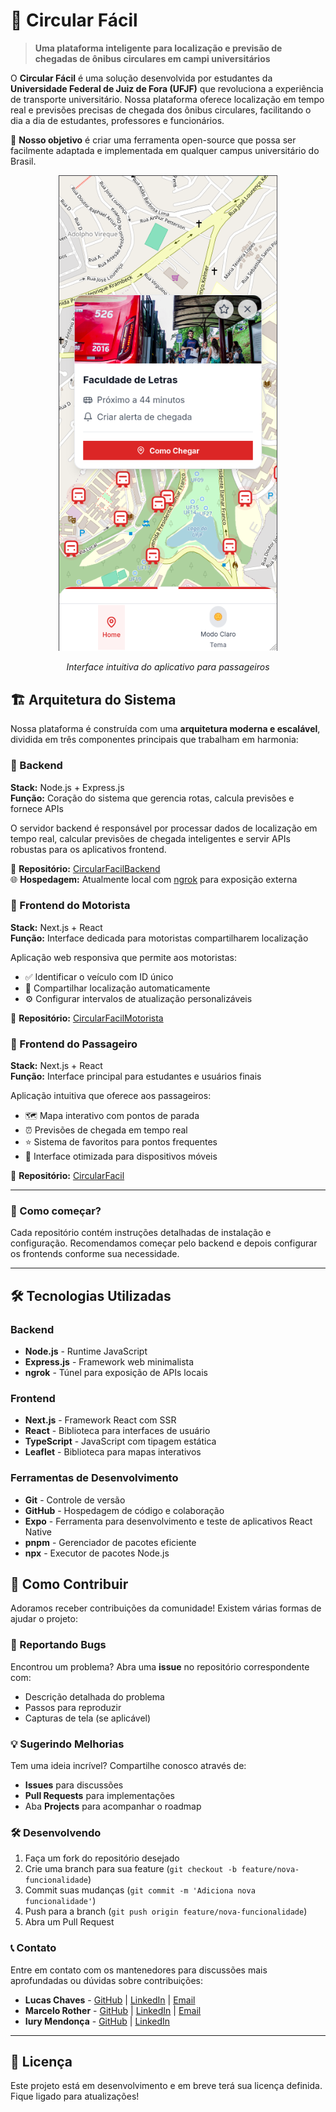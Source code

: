 # 🚌 Circular Fácil

> **Uma plataforma inteligente para localização e previsão de chegadas de ônibus circulares em campi universitários**

O **Circular Fácil** é uma solução desenvolvida por estudantes da **Universidade Federal de Juiz de Fora (UFJF)** que revoluciona a experiência de transporte universitário. Nossa plataforma oferece localização em tempo real e previsões precisas de chegada dos ônibus circulares, facilitando o dia a dia de estudantes, professores e funcionários.

🎯 **Nosso objetivo** é criar uma ferramenta open-source que possa ser facilmente adaptada e implementada em qualquer campus universitário do Brasil.

<p align="center">
  <img src="./public/CircularFacilPassageiro.png" alt="Interface do Aplicativo Circular Fácil para Passageiros" width="350"/>
</p>
<p align="center"><em>Interface intuitiva do aplicativo para passageiros</em></p>

## 🏗️ Arquitetura do Sistema

Nossa plataforma é construída com uma **arquitetura moderna e escalável**, dividida em três componentes principais que trabalham em harmonia:

### 🔧 Backend
**Stack:** Node.js + Express.js  
**Função:** Coração do sistema que gerencia rotas, calcula previsões e fornece APIs

O servidor backend é responsável por processar dados de localização em tempo real, calcular previsões de chegada inteligentes e servir APIs robustas para os aplicativos frontend.

📁 **Repositório:** [CircularFacilBackend](https://github.com/CircularFacil/CircularFacilBackend)  
🌐 **Hospedagem:** Atualmente local com [ngrok](https://ngrok.com/) para exposição externa

### 📱 Frontend do Motorista  
**Stack:** Next.js + React  
**Função:** Interface dedicada para motoristas compartilharem localização

Aplicação web responsiva que permite aos motoristas:
- ✅ Identificar o veículo com ID único
- 📍 Compartilhar localização automaticamente
- ⚙️ Configurar intervalos de atualização personalizáveis

📁 **Repositório:** [CircularFacilMotorista](https://github.com/CircularFacil/CircularFacilMotorista)

### 🎯 Frontend do Passageiro
**Stack:** Next.js + React  
**Função:** Interface principal para estudantes e usuários finais

Aplicação intuitiva que oferece aos passageiros:
- 🗺️ Mapa interativo com pontos de parada
- ⏰ Previsões de chegada em tempo real  
- ⭐ Sistema de favoritos para pontos frequentes
- 📱 Interface otimizada para dispositivos móveis

📁 **Repositório:** [CircularFacil](https://github.com/CircularFacil/CircularFacil)

---

### 🚀 Como começar?

Cada repositório contém instruções detalhadas de instalação e configuração. Recomendamos começar pelo backend e depois configurar os frontends conforme sua necessidade.

---

## 🛠️ Tecnologias Utilizadas

### Backend
- **Node.js** - Runtime JavaScript
- **Express.js** - Framework web minimalista
- **ngrok** - Túnel para exposição de APIs locais

### Frontend
- **Next.js** - Framework React com SSR
- **React** - Biblioteca para interfaces de usuário
- **TypeScript** - JavaScript com tipagem estática
- **Leaflet** - Biblioteca para mapas interativos

### Ferramentas de Desenvolvimento
- **Git** - Controle de versão
- **GitHub** - Hospedagem de código e colaboração
- **Expo** - Ferramenta para desenvolvimento e teste de aplicativos React Native
- **pnpm** - Gerenciador de pacotes eficiente
- **npx** - Executor de pacotes Node.js


## 🤝 Como Contribuir

Adoramos receber contribuições da comunidade! Existem várias formas de ajudar o projeto:

### 🐛 Reportando Bugs
Encontrou um problema? Abra uma **issue** no repositório correspondente com:
- Descrição detalhada do problema
- Passos para reproduzir
- Capturas de tela (se aplicável)

### 💡 Sugerindo Melhorias  
Tem uma ideia incrível? Compartilhe conosco através de:
- **Issues** para discussões
- **Pull Requests** para implementações
- Aba **Projects** para acompanhar o roadmap

### 🛠️ Desenvolvendo
1. Faça um fork do repositório desejado
2. Crie uma branch para sua feature (`git checkout -b feature/nova-funcionalidade`)
3. Commit suas mudanças (`git commit -m 'Adiciona nova funcionalidade'`)
4. Push para a branch (`git push origin feature/nova-funcionalidade`)
5. Abra um Pull Request

### 📞 Contato
Entre em contato com os mantenedores para discussões mais aprofundadas ou dúvidas sobre contribuições:

- **Lucas Chaves** - [GitHub](https://github.com/LucasVChaves) | [LinkedIn](https://www.linkedin.com/in/lucasvchaves/) | [Email](mailto:lucasvchaves@gmail.com)
- **Marcelo Rother** - [GitHub](https://github.com/MarceloRother) | [LinkedIn](https://www.linkedin.com/in/mrothersf/) | [Email](mailto:marcelorotherwork@gmail.com)
- **Iury Mendonça** - [GitHub](https://github.com/iiUrryy) | [LinkedIn](https://www.linkedin.com/in/iurymendonca/)

---

## 📄 Licença

Este projeto está em desenvolvimento e em breve terá sua licença definida. Fique ligado para atualizações!
